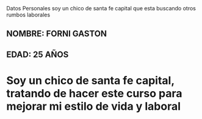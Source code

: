 <!doctype html>
   <html>
   <head>
   Datos Personales
   </head>
   <body>
   soy un chico de santa fe capital que esta buscando otros rumbos laborales
   </body>
   </html>

## NOMBRE: FORNI GASTON
## EDAD: 25 AÑOS
<h1>Soy un chico de santa fe capital, tratando de hacer este curso para mejorar mi estilo de vida y laboral</h1>